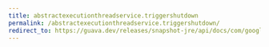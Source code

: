 ```yaml
---
title: abstractexecutionthreadservice.triggershutdown
permalink: /abstractexecutionthreadservice.triggershutdown/
redirect_to: https://guava.dev/releases/snapshot-jre/api/docs/com/google/common/util/concurrent/AbstractExecutionThreadService.html#triggerShutdown--
---
```

